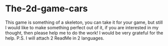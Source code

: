 # The-2d-game-cars
This game is something of a skeleton, you can take it for your game, but still I would like to make something perfect out of it, if you are interested in my thought, then please help me to do the work! I would be very grateful for the help.   P.S. I will attach 2 ReadMe in 2 languages.
